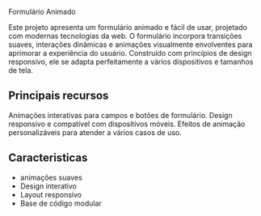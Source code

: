 Formulário Animado

Este projeto apresenta um formulário animado e fácil de usar, projetado com modernas tecnologias da web. O formulário incorpora transições suaves, interações dinâmicas e animações visualmente envolventes para aprimorar a experiência do usuário. Construído com princípios de design responsivo, ele se adapta perfeitamente a vários dispositivos e tamanhos de tela.

## Principais recursos
Animações interativas para campos e botões de formulário.
Design responsivo e compatível com dispositivos móveis.
Efeitos de animação personalizáveis ​​para atender a vários casos de uso.

## Caracteristicas

- animações suaves
- Design interativo
- Layout responsivo
- Base de código modular
